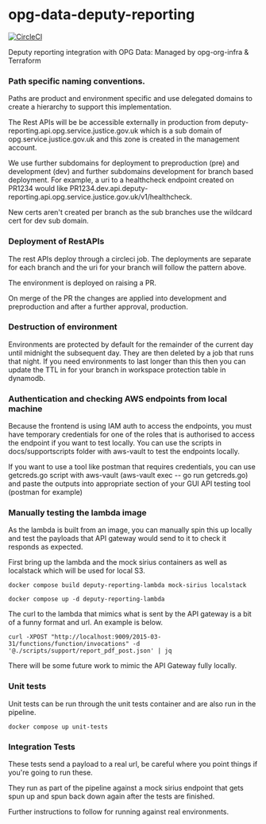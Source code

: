 # opg-data-deputy-reporting

[![CircleCI](https://circleci.com/gh/ministryofjustice/opg-data-deputy-reporting/tree/master.svg?style=svg)](https://circleci.com/gh/ministryofjustice/opg-data-deputy-reporting/tree/master)

Deputy reporting integration with OPG Data: Managed by opg-org-infra &amp; Terraform

### Path specific naming conventions.

Paths are product and environment specific and use delegated domains to create a hierarchy
to support this implementation.

The Rest APIs will be be accessible externally in production from
deputy-reporting.api.opg.service.justice.gov.uk which is a
sub domain of opg.service.justice.gov.uk and this zone is created in the
management account.

We use further subdomains for deployment to preproduction (pre) and development (dev) and
further subdomains development for branch based deployment. For example, a uri to a
healthcheck endpoint created on PR1234 would like
PR1234.dev.api.deputy-reporting.api.opg.service.justice.gov.uk/v1/healthcheck.

New certs aren't created per branch as the sub branches use the wildcard cert for dev sub domain.

### Deployment of RestAPIs

The rest APIs deploy through a circleci job. The deployments are separate for each branch
and the uri for your branch will follow the pattern above.

The environment is deployed on raising a PR.

On merge of the PR the changes are applied into development and preproduction and after
a further approval, production.

### Destruction of environment

Environments are protected by default for the remainder of the current day until midnight the subsequent day.
They are then deleted by a job that runs that night. If you need environments to last longer than this then you can
update the TTL in for your branch in workspace protection table in dynamodb.

### Authentication and checking AWS endpoints from local machine

Because the frontend is using IAM auth to access the endpoints, you must have temporary
credentials for one of the roles that is authorised to access the endpoint if you want to
test locally. You can use the scripts in docs/supportscripts folder with aws-vault to test the
endpoints locally.

If you want to use a tool like postman that requires credentials, you can use getcreds.go script with
aws-vault (aws-vault exec <your-profile> -- go run getcreds.go) and paste the outputs into appropriate section
of your GUI API testing tool (postman for example)

### Manually testing the lambda image

As the lambda is built from an image, you can manually spin this up locally and test the payloads that API
gateway would send to it to check it responds as expected.

First bring up the lambda and the mock sirius containers as well as localstack which will be used for local S3.

```
docker compose build deputy-reporting-lambda mock-sirius localstack
```

```
docker compose up -d deputy-reporting-lambda
```

The curl to the lambda that mimics what is sent by the API gateway is a bit of a funny format and url.
An example is below.

```
curl -XPOST "http://localhost:9009/2015-03-31/functions/function/invocations" -d '@./scripts/support/report_pdf_post.json' | jq
```

There will be some future work to mimic the API Gateway fully locally.

### Unit tests

Unit tests can be run through the unit tests container and are also run in the pipeline.

```
docker compose up unit-tests
```

### Integration Tests

These tests send a payload to a real url, be careful where you point things if you're going to run these.

They run as part of the pipeline against a mock sirius endpoint that gets spun up and spun back down again
after the tests are finished.

Further instructions to follow for running against real environments.

